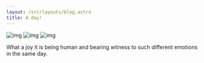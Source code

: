 ```yaml
---
layout: /src/layouts/blog.astro
title: A day!
---
```



![img](/images/blog/inahest.jpg)
![img](/images/blog/hdd.jpg)
![img](/images/blog/shack.jpg)

What a joy it is being human and bearing witness to such different emotions in the same day.